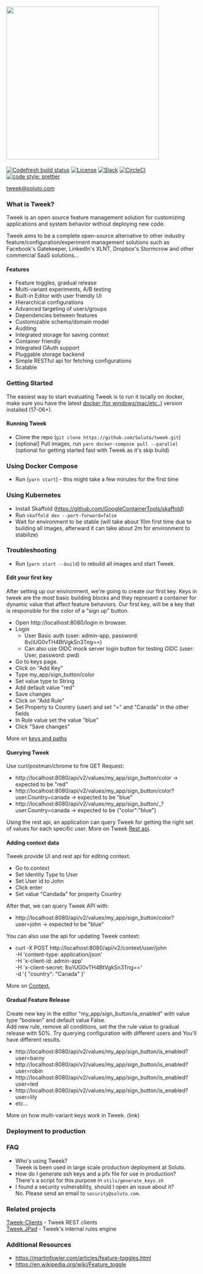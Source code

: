 # <img src="https://docs.tweek.fm/assets/logo-with-background.png" width="400" />

[![Codefresh build status](https://g.codefresh.io/api/badges/pipeline/soluto/Soluto%2Ftweek%2Ftweek-all?type=cf-2&branch=master)](https://g.codefresh.io/public/accounts/soluto/pipelines/Soluto/tweek/tweek-all) [![License](https://img.shields.io/badge/license-MIT-blue.svg)](https://github.com/soluto/tweek/blob/master/LICENSE.md) [![Slack](https://tweek-slack.now.sh/badge.svg)](https://tweek-slack.now.sh) [![CircleCI](https://circleci.com/gh/Soluto/tweek/tree/master.svg?style=svg)](https://circleci.com/gh/Soluto/tweek/tree/master)[![code style: prettier](https://img.shields.io/badge/code_style-prettier-ff69b4.svg?style=flat-square)](https://github.com/prettier/prettier)

tweek@soluto.com

### What is Tweek?

Tweek is an open source feature management solution for customizing applications and system behavior without deploying new code.

Tweek aims to be a complete open-source alternative to other industry feature/configuration/experiment management solutions such as Facebook's Gatekeeper, LinkedIn's XLNT, Dropbox's Stormcrow and other commercial SaaS solutions...

#### Features

- Feature toggles, gradual release
- Multi-variant experiments, A/B testing
- Built-in Editor with user friendly UI
- Hierarchical configurations
- Advanced targeting of users/groups
- Dependencies between features
- Customizable schema/domain model
- Auditing
- Integrated storage for saving context
- Container friendly
- Integrated OAuth support
- Pluggable storage backend
- Simple RESTful api for fetching configurations
- Scalable

### Getting Started

The easiest way to start evaluating Tweek is to run it locally on docker, make sure you have the latest [docker (for windows/mac/etc..)](https://www.docker.com/get-docker) version installed (17-06+).

#### Running Tweek

- Clone the repo (`git clone https://github.com/Soluto/tweek.git`)
- [optional] Pull images, run `yarn docker-compose pull --parallel` (optional for getting started fast with Tweek as it's skip build)

### Using Docker Compose

- Run (`yarn start`) - this might take a few minutes for the first time

### Using Kubernetes

- Install Skaffold (https://github.com/GoogleContainerTools/skaffold)
- Run `skaffold dev --port-forward=false`
- Wait for environment to be stable (will take about 10m first time due to building all images, afterward it can take about 2m for environment to stabilize)

### Troubleshooting

- Run (`yarn start --build`) to rebuild all images and start Tweek.

#### Edit your first key

After setting up our environment, we're going to create our first key.
Keys in tweek are the most basic building blocks and they represent a container for dynamic value that affect feature behaviors.
Our first key, will be a key that is responsible for the color of a "sign up" button.

- Open http://localhost:8080/login in browser.
- Login
  - User Basic auth (user: admin-app, password: 8v/iUG0vTH4BtVgkSn3Tng==)
  - Can also use OIDC mock server login button for testing OIDC (user: User, password: pwd)
- Go to keys page.
- Click on "Add Key"
- Type my_app/sign_button/color
- Set value type to String
- Add default value "red"
- Save changes
- Click on "Add Rule"
- Set Property to Country (user) and set "=" and "Canada" in the other fields
- In Rule value set the value "blue"
- Click "Save changes"

More on [keys and paths](https://docs.tweek.fm/concepts/keys/keys-ands-paths)

#### Querying Tweek

Use curl/postman/chrome to fire GET Request:

- http://localhost:8080/api/v2/values/my_app/sign_button/color -> expected to be "red"
- http://localhost:8080/api/v2/values/my_app/sign_button/color?user.Country=canada -> expected to be "blue"
- http://localhost:8080/api/v2/values/my_app/sign_button/_?user.Country=canada -> expected to be {"color":"blue"}

Using the rest api, an application can query Tweek for getting the right set of values for each specific user.
More on Tweek [Rest api](https://docs.tweek.fm/api/rest-api).

#### Adding context data

Tweek provide UI and rest api for editing context.

- Go to context
- Set Identity Type to User
- Set User id to John
- Click enter
- Set value "Candada" for property Country

After that, we can query Tweek API with:

- http://localhost:8080/api/v2/values/my_app/sign_button/color?user=john -> expected to be "blue"

You can also use the api for updating Tweek context:

- curl -X POST http://localhost:8080/api/v2/context/user/john \
  -H 'content-type: application/json' \
  -H 'x-client-id: admin-app' \
  -H 'x-client-secret: 8v/iUG0vTH4BtVgkSn3Tng==' \
  -d '{
  "country": "Canada"
  }'

More on [Context.](https://docs.tweek.fm/concepts/context/intro-to-context)

#### Gradual Feature Release

Create new key in the editor "my_app/sign_button/is_enabled" with value type "boolean" and default value False.  
Add new rule, remove all conditions, set the the rule value to gradual release with 50%.
Try querying configuration with different users and You'll have different results.

- http://localhost:8080/api/v2/values/my_app/sign_button/is_enabled?user=barny
- http://localhost:8080/api/v2/values/my_app/sign_button/is_enabled?user=robin
- http://localhost:8080/api/v2/values/my_app/sign_button/is_enabled?user=ted
- http://localhost:8080/api/v2/values/my_app/sign_button/is_enabled?user=lily
- etc...

More on how multi-variant keys work in Tweek. (link)

### Deployment to production

### FAQ

- Who's using Tweek?  
  Tweek is been used in large scale production deployment at Soluto.
- How do I generate ssh keys and a pfx file for use in production?  
  There's a script for this purpose in `utils/generate_keys.sh`
- I found a security vulnerability, should I open an issue about it?  
  No. Please send an email to `security@soluto.com`.

### Related projects

[Tweek-Clients](https://github.com/Soluto/tweek-clients) - Tweek REST clients  
[Tweek.JPad](https://github.com/soluto/tweek.jpad) - Tweek's internal rules engine

### Additional Resources

- https://martinfowler.com/articles/feature-toggles.html
- https://en.wikipedia.org/wiki/Feature_toggle
